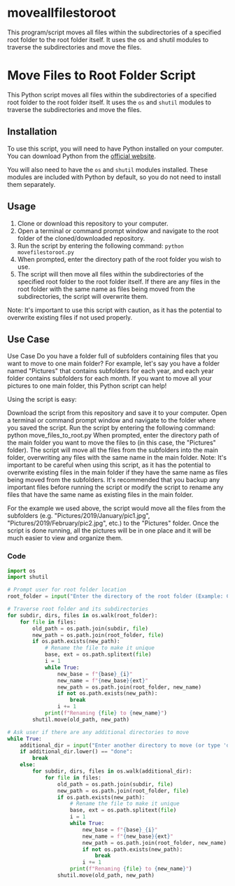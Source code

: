 # moveallfilestoroot
This program/script moves all files within the subdirectories of a specified root folder to the root folder itself. It uses the os and shutil modules to traverse the subdirectories and move the files.
# Move Files to Root Folder Script

This Python script moves all files within the subdirectories of a specified root folder to the root folder itself. It uses the `os` and `shutil` modules to traverse the subdirectories and move the files.

## Installation

To use this script, you will need to have Python installed on your computer. You can download Python from the [official website](https://www.python.org/downloads/).

You will also need to have the `os` and `shutil` modules installed. These modules are included with Python by default, so you do not need to install them separately.

## Usage

1. Clone or download this repository to your computer.
2. Open a terminal or command prompt window and navigate to the root folder of the cloned/downloaded repository.
3. Run the script by entering the following command: `python movefilestoroot.py`
4. When prompted, enter the directory path of the root folder you wish to use.
5. The script will then move all files within the subdirectories of the specified root folder to the root folder itself. If there are any files in the root folder with the same name as files being moved from the subdirectories, the script will overwrite them.

Note: It's important to use this script with caution, as it has the potential to overwrite existing files if not used properly.

## Use Case

Use Case
Do you have a folder full of subfolders containing files that you want to move to one main folder? For example, let's say you have a folder named "Pictures" that contains subfolders for each year, and each year folder contains subfolders for each month. If you want to move all your pictures to one main folder, this Python script can help!

Using the script is easy:

Download the script from this repository and save it to your computer.
Open a terminal or command prompt window and navigate to the folder where you saved the script.
Run the script by entering the following command: python move_files_to_root.py
When prompted, enter the directory path of the main folder you want to move the files to (in this case, the "Pictures" folder).
The script will move all the files from the subfolders into the main folder, overwriting any files with the same name in the main folder.
Note: It's important to be careful when using this script, as it has the potential to overwrite existing files in the main folder if they have the same name as files being moved from the subfolders. It's recommended that you backup any important files before running the script or modify the script to rename any files that have the same name as existing files in the main folder.

For the example we used above, the script would move all the files from the subfolders (e.g. "Pictures/2019/January/pic1.jpg", "Pictures/2019/February/pic2.jpg", etc.) to the "Pictures" folder. Once the script is done running, all the pictures will be in one place and it will be much easier to view and organize them.

### Code

```python
import os
import shutil

# Prompt user for root folder location
root_folder = input("Enter the directory of the root folder (Example: C:\MP3):\n")

# Traverse root folder and its subdirectories
for subdir, dirs, files in os.walk(root_folder):
    for file in files:
        old_path = os.path.join(subdir, file)
        new_path = os.path.join(root_folder, file)
        if os.path.exists(new_path):
            # Rename the file to make it unique
            base, ext = os.path.splitext(file)
            i = 1
            while True:
                new_base = f"{base}_{i}"
                new_name = f"{new_base}{ext}"
                new_path = os.path.join(root_folder, new_name)
                if not os.path.exists(new_path):
                    break
                i += 1
            print(f"Renaming {file} to {new_name}")
        shutil.move(old_path, new_path)

# Ask user if there are any additional directories to move
while True:
    additional_dir = input("Enter another directory to move (or type 'done' to exit):\n")
    if additional_dir.lower() == "done":
        break
    else:
        for subdir, dirs, files in os.walk(additional_dir):
            for file in files:
                old_path = os.path.join(subdir, file)
                new_path = os.path.join(root_folder, file)
                if os.path.exists(new_path):
                    # Rename the file to make it unique
                    base, ext = os.path.splitext(file)
                    i = 1
                    while True:
                        new_base = f"{base}_{i}"
                        new_name = f"{new_base}{ext}"
                        new_path = os.path.join(root_folder, new_name)
                        if not os.path.exists(new_path):
                            break
                        i += 1
                    print(f"Renaming {file} to {new_name}")
                shutil.move(old_path, new_path)

